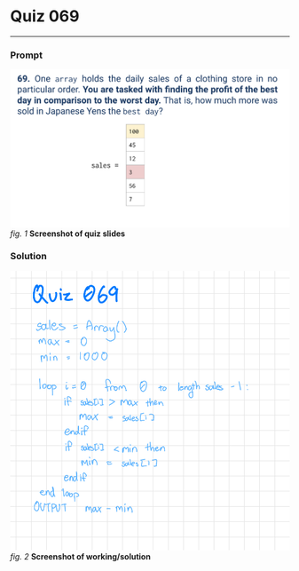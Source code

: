 # Quiz 069
<hr>

### Prompt
![](images/quiz_069_slide.png)
*fig. 1* **Screenshot of quiz slides**

### Solution
![](images/quiz_069_solution.jpeg)
*fig. 2* **Screenshot of working/solution**